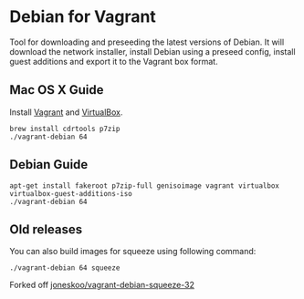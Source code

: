 # Debian for Vagrant

Tool for downloading and preseeding the latest versions of Debian.
It will download the network installer, install Debian using a preseed
config, install guest additions and export it to the Vagrant box format.

## Mac OS X Guide

Install [Vagrant](http://www.vagrantup.com/downloads.html) and
[VirtualBox](https://www.virtualbox.org/wiki/Downloads).

    brew install cdrtools p7zip
    ./vagrant-debian 64


## Debian Guide

    apt-get install fakeroot p7zip-full genisoimage vagrant virtualbox virtualbox-guest-additions-iso
    ./vagrant-debian 64


## Old releases

You can also build images for squeeze using following command:

    ./vagrant-debian 64 squeeze

Forked off [joneskoo/vagrant-debian-squeeze-32](https://github.com/joneskoo/vagrant-debian-squeeze-32)
